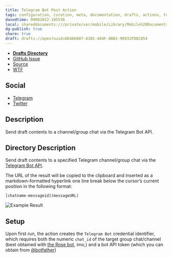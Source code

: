 ```yaml
---
title: Telegram Bot Post Action
tags: configuration, curation, meta, documentation, drafts, actions, telegram
davodtime: 09082022-105536
local: shareddocuments:///private/var/mobile/Library/Mobile%20Documents/iCloud~md~obsidian/Documents/OBSHIDDIAN/drafts/DD4A6807-4385-484F-8BB1-90932FD8C854.md
dg-publish: true
share: true
draft: drafts://open?uuid=DD4A6807-4385-484F-8BB1-90932FD8C854
---
```

- [**Drafts Directory**](https://directory.getdrafts.com/a/1zl)
- [GitHub Issue](https://github.com/extratone/drafts/issues/53)
- [Source](https://github.com/extratone/drafts/blob/main/dev/TelegramBot.js)
- [WTF](https://davidblue.wtf/drafts/DD4A6807-4385-484F-8BB1-90932FD8C854.html)

## Social

- [Telegram](https://t.me/extratone/11393)
- [Twitter](https://twitter.com/NeoYokel/status/1523737666122096640)

## Description

Send draft contents to a channel/group chat via the Telegram Bot API.

## Directory Description

Send draft contents to a specified Telegram channel/group chat via the [Telegram Bot API](https://core.telegram.org/bots/api).

The URL of the result will be copied to the clipboard and inserted as a markdown-formatted hyperlink one line break below the cursor’s current position in the following format:

`[chatname-messageid](messageURL)`

![Example Result](https://i.snap.as/kNmYQou2.png)

## Setup

Upon first run, the action creates the `Telegram Bot` credential identifier, which requires both the numeric `chat_id` of the target group chat/channel (best obtained with [the Rose bot](https://t.me/MissRose_bot), imo,) and a bot API token (which you can obtain from [@botfather](https://t.me/botfather))